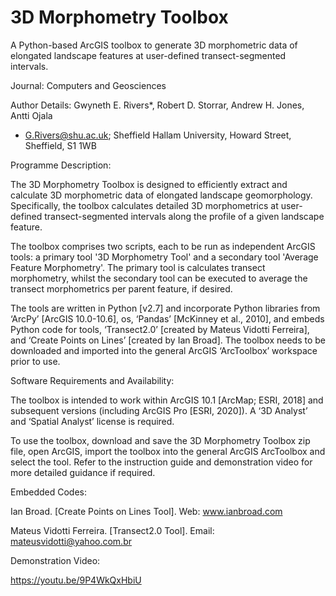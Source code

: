 # 3D Morphometry Toolbox

A Python-based ArcGIS toolbox to generate 3D morphometric data of elongated landscape features at user-defined transect-segmented intervals.

Journal: Computers and Geosciences

Author Details: Gwyneth E. Rivers*, Robert D. Storrar, Andrew H. Jones, Antti Ojala
* G.Rivers@shu.ac.uk; Sheffield Hallam University, Howard Street, Sheffield, S1 1WB


Programme Description:

The 3D Morphometry Toolbox is designed to efficiently extract and calculate 3D morphometric data of elongated landscape geomorphology. Specifically, the toolbox calculates detailed 3D morphometrics at user-defined transect-segmented intervals along the profile of a given landscape feature.

The toolbox comprises two scripts, each to be run as independent ArcGIS tools: a primary tool '3D Morphometry Tool' and a secondary tool 'Average Feature Morphometry'. The primary tool is calculates transect morphometry, whilst the secondary tool can be executed to average the transect morphometrics per parent feature, if desired.

The tools are written in Python [v2.7] and incorporate Python libraries from ‘ArcPy’ [ArcGIS 10.0-10.6], os, ‘Pandas’ [McKinney et al., 2010], and embeds Python code for tools, ‘Transect2.0’ [created by Mateus Vidotti Ferreira], and ‘Create Points on Lines’ [created by Ian Broad]. The toolbox needs to be downloaded and imported into the general ArcGIS ‘ArcToolbox’ workspace prior to use. 


Software Requirements and Availability:

The toolbox is intended to work within ArcGIS 10.1 [ArcMap; ESRI, 2018] and subsequent versions (including ArcGIS Pro [ESRI, 2020]). A ‘3D Analyst’ and ‘Spatial Analyst’ license is required. 

To use the toolbox, download and save the 3D Morphometry Toolbox zip file, open ArcGIS, import the toolbox into the general ArcGIS ArcToolbox and select the tool. Refer to the instruction guide and demonstration video for more detailed guidance if required.


Embedded Codes: 

Ian Broad. [Create Points on Lines Tool]. Web: www.ianbroad.com 

Mateus Vidotti Ferreira. [Transect2.0 Tool]. Email: mateusvidotti@yahoo.com.br 

Demonstration Video: 

https://youtu.be/9P4WkQxHbiU
